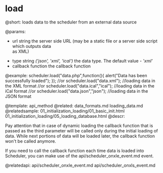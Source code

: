 load
=============
@short: 
	loads data to the scheduler from an external data source

@params: 
- url	string  the server side URL (may be a static file or a server side script which outputs data <br>  as XML)
* type	string	<i>('json', 'xml', 'ical')</i> the data type. The default value - <i>'xml'</i>
* callback		function 	the callback function

@example: 
scheduler.load("data.php",function(){
	alert("Data has been successfully loaded");
});
//or
scheduler.load("data.xml"); //loading data in the XML format
//or
scheduler.load("data.ical","ical"); //loading data in the iCal format
//or
scheduler.load("data.json","json"); //loading data in the JSON format

@template:	api_method
@related:
	data_formats.md
    loading_data.md
@relatedsample:
	01_initialization_loading/01_basic_init.html
    01_initialization_loading/05_loading_database.html
@descr: 

Pay attention that in case of dynamic loading the callback function that is passed as the third parameter will be called only during the initial loading of data.
While next portions of data will be loaded later, the callback function won't be called anymore.

If you need  to call the callback function each time data is loaded into Scheduler, you can make use of the api/scheduler_onxle_event.md event.

@relatedapi:
api/scheduler_onxle_event.md
api/scheduler_onxls_event.md